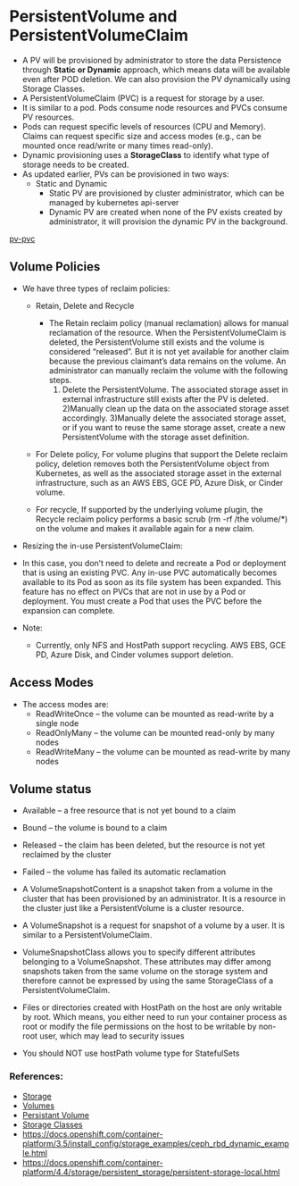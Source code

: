 # PersistentVolume and PersistentVolumeClaim
- A PV will be provisioned by administrator to store the data Persistence through **Static or Dynamic** approach, which means data will be available even after POD deletion. We can also provision the PV dynamically using Storage Classes.
- A PersistentVolumeClaim (PVC) is a request for storage by a user.
- It is similar to a pod. Pods consume node resources and PVCs consume PV resources.
- Pods can request specific levels of resources (CPU and Memory). Claims can request specific size and access modes (e.g., can be mounted once read/write or many times read-only).
- Dynamic provisioning uses a **StorageClass** to identify what type of storage needs to be created.
- As updated earlier, PVs can be provisioned in two ways:
  - Static and Dynamic
    - Static PV are provisioned by cluster administrator, which can be managed by kubernetes api-server
    - Dynamic PV are created when none of the PV exists created by administrator, it will provision the dynamic PV in the background.

[pv-pvc](../src/images/pv-pvc.png)

## Volume Policies
- We have three types of reclaim policies:
  - Retain, Delete and Recycle
    - The Retain reclaim policy (manual reclamation) allows for manual reclamation of the resource. When the PersistentVolumeClaim is deleted, the PersistentVolume still exists and the volume is considered “released”. But it is not yet available for another claim because the previous claimant’s data remains on the volume. An administrator can manually reclaim the volume with the following steps.
      1) Delete the PersistentVolume. The associated storage asset in external infrastructure still exists after the PV is deleted.
      2)Manually clean up the data on the associated storage asset accordingly.
      3)Manually delete the associated storage asset, or if you want to reuse the same storage asset, create a new PersistentVolume with the storage asset definition.

  - For Delete policy, For volume plugins that support the Delete reclaim policy, deletion removes both the PersistentVolume object from Kubernetes, as well as the associated storage asset in the external infrastructure, such as an AWS EBS, GCE PD, Azure Disk, or Cinder volume.

  - For recycle, If supported by the underlying volume plugin, the Recycle reclaim policy performs a basic scrub (rm -rf /the volume/*) on the volume and makes it available again for a new claim.

- Resizing the in-use PersistentVolumeClaim:

- In this case, you don’t need to delete and recreate a Pod or deployment that is using an existing PVC. Any in-use PVC automatically becomes available to its Pod as soon as its file system has been expanded. This feature has no effect on PVCs that are not in use by a Pod or deployment. You must create a Pod that uses the PVC before the expansion can complete.

- Note:
  - Currently, only NFS and HostPath support recycling. AWS EBS, GCE PD, Azure Disk, and Cinder volumes support deletion.

## Access Modes
- The access modes are:
  - ReadWriteOnce – the volume can be mounted as read-write by a single node
  - ReadOnlyMany – the volume can be mounted read-only by many nodes
  - ReadWriteMany – the volume can be mounted as read-write by many nodes

## Volume status
- Available – a free resource that is not yet bound to a claim
- Bound – the volume is bound to a claim
- Released – the claim has been deleted, but the resource is not yet reclaimed by the cluster
- Failed – the volume has failed its automatic reclamation

- A VolumeSnapshotContent is a snapshot taken from a volume in the cluster that has been provisioned by an administrator. It is a resource in the cluster just like a PersistentVolume is a cluster resource.

- A VolumeSnapshot is a request for snapshot of a volume by a user. It is similar to a PersistentVolumeClaim.

- VolumeSnapshotClass allows you to specify different attributes belonging to a VolumeSnapshot. These attributes may differ among snapshots taken from the same volume on the storage system and therefore cannot be expressed by using the same StorageClass of a PersistentVolumeClaim.

- Files or directories created with HostPath on the host are only writable by root. Which means, you either need to run your container process as root or modify the file permissions on the host to be writable by non-root user, which may lead to security issues

- You should NOT use hostPath volume type for StatefulSets

### References:
- [Storage](https://kubernetes.io/docs/concepts/storage/)
- [Volumes](https://kubernetes.io/docs/concepts/storage/volumes/)
- [Persistant Volume](https://kubernetes.io/docs/concepts/storage/persistent-volumes/)
- [Storage Classes](https://kubernetes.io/docs/concepts/storage/storage-classes/)
- https://docs.openshift.com/container-platform/3.5/install_config/storage_examples/ceph_rbd_dynamic_example.html
- https://docs.openshift.com/container-platform/4.4/storage/persistent_storage/persistent-storage-local.html
